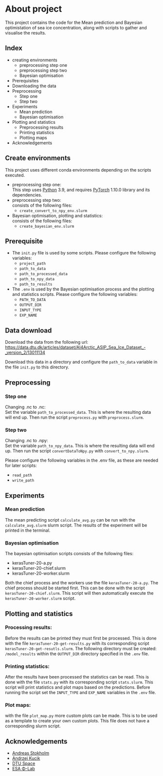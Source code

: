

# About project
This project contains the code for the Mean prediction and Bayesian optimistation of sea ice concentration,
along with scripts to gather and visualise the results.


## Index
 - creating environments
   - preprocessing step one
   - preprocessing step two
   - Bayesian optimisation
 - Prerequisites
 - Downloading the data
 - Preprocessing
   - Step one
   - Step two
 - Experiments
   - Mean prediction
   - Bayesian optimisation
 - Plotting and statistics
   - Preprocessing results
   - Printing statistics
   - Plotting maps
 - Acknowledgements





## Create environments
This project uses different conda environments depending on the scripts executed.

- preprocessing step one:  
  This step uses [Python](https://www.python.org/) 3.9, and requires [PyTorch](https://www.pytorch.org/) 1.10.0 
library and its dependencies.
- preprocessing step two:  
  consists of the following files:
  - `create_convert_to_npy_env.slurm`
- Bayesian optimisation, plotting and statistics:  
  consists of the following files:
  - `create_bayesian_env.slurm`

## Prerequisite
- The `init.py` file is used by some scripts. Please configure the following variables:
  - `project_path`
  - `path_to_data` 
  - `path_to_processed_data`
  - `path_to_npy_data`
  - `path_to_results`
- The `.env` is used by the Bayesian optimisation process and the plotting and statistics scripts.
Please configure the following variables:
  - `PATH_TO_DATA`
  - `OUTPUT_DIR`
  - `INPUT_TYPE`
  - `EXP_NAME`
  




## Data download
Download the data from the following url:
https://data.dtu.dk/articles/dataset/AI4Arctic_ASIP_Sea_Ice_Dataset_-_version_2/13011134

Download this data in a directory and configure the `path_to_data` variable in the file `init.py` to this directory.


## Preprocessing
### Step one
Changing .nc to .nc:  
  Set the variable `path_to_processed_data`. This is where the resulting data will end up.
  Then run the script `preprocess.py` with `preprocess.slurm`. 

### Step two
Changing .nc to .npy:  
  Set the variable `path_to_npy_data`. This is where the resulting data will end up.
  Then run the script `convertDataToNpy.py` with `convert_to_npy.slurm`. 
  
Please configure the following variables in the .env file, as these are needed for later scripts:
  - `read_path`
  - `write_path`



## Experiments
### Mean prediction
The mean predicting script `calculate_avg.py` can be run with the `calculate_avg.slurm` slurm script.
The results of the experiment will be printed in the terminal.




### Bayesian optimisation
The bayesian optimisation scripts consists of the following files:  
  - kerasTuner-20-a.py  
  - kerasTuner-20-chief.slurm
  - kerasTuner-20-worker.slurm  

Both the chief process and the workers use the file `kerasTuner-20-a.py`. The chief process should be started first.
This can be done with the script `kerasTuner-20-chief.slurm`. 
This script will then automatically execute the `kerasTuner-20-worker.slurm` script.




## Plotting and statistics
### Processing results:
Before the results can be printed they must first be processed. This is done with the file `kerasTuner-20-get-results.py`
with its corresponding script `kerasTuner-20-get-resutls.slurm`. The following directory must be created: 
`/model_results` within the `OUTPUT_DIR` directory specified in the `.env` file.

### Printing statistics:
After the results have been processed the statistics can be read. This is done with the file `stats.py`
with its corresponding script `stats.slurm`. This script will print statistics and plot maps based on the predictions.
Before running the script set the `INPUT_TYPE` and `EXP_NAME` variables in the `.env` file.

### Plot maps:
with the file `plot_map.py` more custom plots can be made. This is to be used as a template to create your own custom plots. 
This file does not have a corresponding slurm script.

## Acknowledgements
* [Andreas Stokholm](https://github.com/astokholm/)
* [Andrzej Kucik](https://github.com/AndrzejKucik/)
* [DTU Space](https://www.space.dtu.dk/)
* [ESA &Phi;-Lab](https://philab.phi.esa.int/) 
